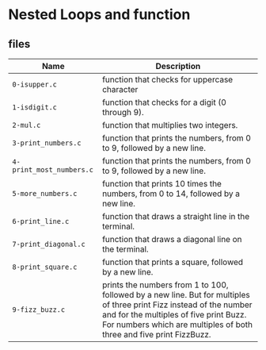 # Nested Loops and function

## files

 | Name | Description |
 |------| ----------- |
 | `0-isupper.c` | function that checks for uppercase character |
 | `1-isdigit.c` |  function that checks for a digit (0 through 9).|
 | `2-mul.c` | function that multiplies two integers.|
 | `3-print_numbers.c` |  function that prints the numbers, from 0 to 9, followed by a new line.|
|`4-print_most_numbers.c`| function that prints the numbers, from 0 to 9, followed by a new line.|
|`5-more_numbers.c`|  function that prints 10 times the numbers, from 0 to 14, followed by a new line.|
|`6-print_line.c`| function that draws a straight line in the terminal.|
| `7-print_diagonal.c`|  function that draws a diagonal line on the terminal.|
|`8-print_square.c` | function that prints a square, followed by a new line.|
| `9-fizz_buzz.c` | prints the numbers from 1 to 100, followed by a new line. But for multiples of three print Fizz instead of the number and for the multiples of five print Buzz. For numbers which are multiples of both three and five print FizzBuzz.|